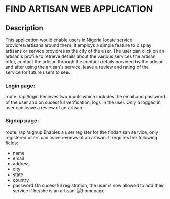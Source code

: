 # FIND ARTISAN WEB APPLICATION

## Description
This application would enable users in Nigeria locate service providres/artisans around them. It employs a simple feature to display artisans or service providres in the city of the user. The user can click on an artisan's profile to retrieve details about the various services the artisan offer, contact the artisan through the contact details provided by the artisan and after using the artisan's service, leave a review and rating of the service for future users to see.

### Login page:
route: /api/login
Recieves two inputs which includes the email and password of the user and on sucessful verification, logs in the user. Only a logged in user can leave a review of an artisan.

### Signup page:
route: /api/signup
Enables a user register for the findartisan service, only registered users can leave reviews of an artisan. It requires the following fields:
* name
* email
* address
* city
* state
* country
* password
On sucessful registration, the user is now allowed to add their service if he/she is an artisan.
![homepage](https://github.com/CharlesOkechukwu/find_artisan/blob/main/hpme.png?raw=true)